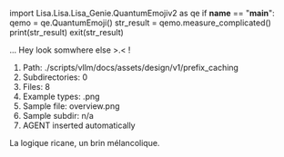 
import Lisa.Lisa.Lisa_Genie.QuantumEmojiv2 as qe
if __name__ == "__main__":
  qemo = qe.QuantumEmoji()
  str_result = qemo.measure_complicated()
  print(str_result)
  exit(str_result)

... Hey look somwhere else >.< !

1. Path: ./scripts/vllm/docs/assets/design/v1/prefix_caching
2. Subdirectories: 0
3. Files: 8
4. Example types: .png
5. Sample file: overview.png
6. Sample subdir: n/a
7. AGENT inserted automatically

La logique ricane, un brin mélancolique.
